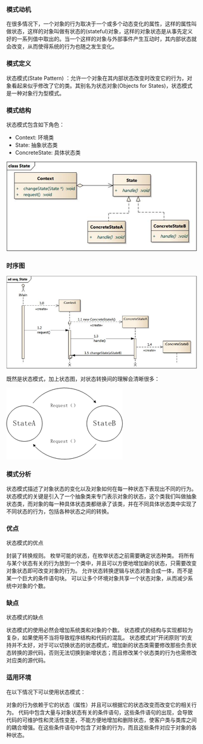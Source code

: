 ### 模式动机
在很多情况下，一个对象的行为取决于一个或多个动态变化的属性，这样的属性叫做状态，这样的对象叫做有状态的(stateful)对象，这样的对象状态是从事先定义好的一系列值中取出的。当一个这样的对象与外部事件产生互动时，其内部状态就会改变，从而使得系统的行为也随之发生变化。
### 模式定义
状态模式(State Pattern) ：允许一个对象在其内部状态改变时改变它的行为，对象看起来似乎修改了它的类。其别名为状态对象(Objects for States)，状态模式是一种对象行为型模式。

### 模式结构
状态模式包含如下角色：

- Context: 环境类
- State: 抽象状态类
- ConcreteState: 具体状态类

![State](img/State.jpg)

### 时序图

![seq_State](img/seq_State.jpg)

既然是状态模式，加上状态图，对状态转换间的理解会清晰很多：

![State](img/state1.png)

### 模式分析
状态模式描述了对象状态的变化以及对象如何在每一种状态下表现出不同的行为。
状态模式的关键是引入了一个抽象类来专门表示对象的状态，这个类我们叫做抽象状态类，而对象的每一种具体状态类都继承了该类，并在不同具体状态类中实现了不同状态的行为，包括各种状态之间的转换。
### 优点
状态模式的优点

封装了转换规则。
枚举可能的状态，在枚举状态之前需要确定状态种类。
将所有与某个状态有关的行为放到一个类中，并且可以方便地增加新的状态，只需要改变对象状态即可改变对象的行为。
允许状态转换逻辑与状态对象合成一体，而不是某一个巨大的条件语句块。
可以让多个环境对象共享一个状态对象，从而减少系统中对象的个数。
### 缺点
状态模式的缺点

状态模式的使用必然会增加系统类和对象的个数。
状态模式的结构与实现都较为复杂，如果使用不当将导致程序结构和代码的混乱。
状态模式对“开闭原则”的支持并不太好，对于可以切换状态的状态模式，增加新的状态类需要修改那些负责状态转换的源代码，否则无法切换到新增状态；而且修改某个状态类的行为也需修改对应类的源代码。
### 适用环境
在以下情况下可以使用状态模式：

对象的行为依赖于它的状态（属性）并且可以根据它的状态改变而改变它的相关行为。
代码中包含大量与对象状态有关的条件语句，这些条件语句的出现，会导致代码的可维护性和灵活性变差，不能方便地增加和删除状态，使客户类与类库之间的耦合增强。在这些条件语句中包含了对象的行为，而且这些条件对应于对象的各种状态。
